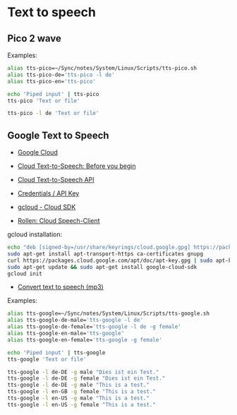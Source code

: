 # Text to speech

## Pico 2 wave

Examples:

```bash
alias tts-pico=~/Sync/notes/System/Linux/Scripts/tts-pico.sh
alias tts-pico-de='tts-pico -l de'
alias tts-pico-en='tts-pico'

echo 'Piped input' | tts-pico
tts-pico 'Text or file'

tts-pico -l de 'Text or file'
```

## Google Text to Speech

* [Google Cloud](https://console.cloud.google.com/)

* [Cloud Text-to-Speech: Before you begin](https://cloud.google.com/text-to-speech/docs/before-you-begin)
* [Cloud Text-to-Speech API](https://console.cloud.google.com/marketplace/product/google/texttospeech.googleapis.com)
* [Credentials / API Key](https://console.cloud.google.com/apis/credentials)
* [gcloud - Cloud SDK](https://cloud.google.com/sdk/docs/quickstart#deb)
* [Rollen: Cloud Speech-Client](https://console.cloud.google.com/iam-admin/roles)

gcloud installation:

```bash
echo "deb [signed-by=/usr/share/keyrings/cloud.google.gpg] https://packages.cloud.google.com/apt cloud-sdk main" | sudo tee -a /etc/apt/sources.list.d/google-cloud-sdk.list
sudo apt-get install apt-transport-https ca-certificates gnupg
curl https://packages.cloud.google.com/apt/doc/apt-key.gpg | sudo apt-key --keyring /usr/share/keyrings/cloud.google.gpg add -
sudo apt-get update && sudo apt-get install google-cloud-sdk
gcloud init
```

* [Convert text to speech (mp3)](../system/)

Examples:

```bash
alias tts-google=~/Sync/notes/System/Linux/Scripts/tts-google.sh
alias tts-google-de-male='tts-google -l de'
alias tts-google-de-female='tts-google -l de -g female'
alias tts-google-en-male='tts-google'
alias tts-google-en-female='tts-google -g female'

echo 'Piped input' | tts-google
tts-google 'Text or file'

tts-google -l de-DE -g male "Dies ist ein Test."
tts-google -l de-DE -g female "Dies ist ein Test."
tts-google -l de-DE -g male "This is a test."
tts-google -l en-GB -g female "This is a test."
tts-google -l en-US -g male "This is a test."
tts-google -l en-US -g female "This is a test."
```

